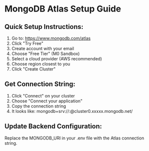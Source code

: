 # MongoDB Atlas Setup Guide

## Quick Setup Instructions:

1. Go to: https://www.mongodb.com/atlas
2. Click "Try Free"
3. Create account with your email
4. Choose "Free Tier" (M0 Sandbox)
5. Select a cloud provider (AWS recommended)
6. Choose region closest to you
7. Click "Create Cluster"

## Get Connection String:
1. Click "Connect" on your cluster
2. Choose "Connect your application"
3. Copy the connection string
4. It looks like: mongodb+srv://<username>:<password>@cluster0.xxxxx.mongodb.net/

## Update Backend Configuration:
Replace the MONGODB_URI in your .env file with the Atlas connection string.